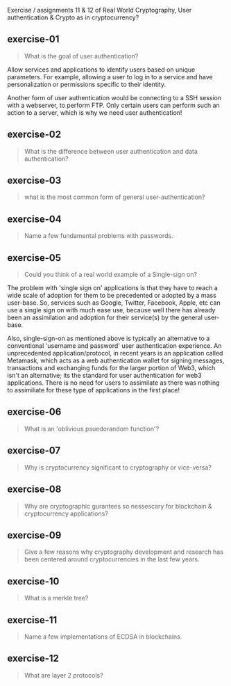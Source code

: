 Exercise / assignments 11 & 12 of Real World Cryptography, User authentication & Crypto as in cryptocurrency?


## exercise-01

> What is the goal of user authentication?

Allow services and applications to identify users based on unique parameters. For example, allowing a user to log in to a service and have personalization or permissions specific to their identity.

Another form of user authentication would be connecting to a SSH session with a webserver, to perform FTP. Only certain users can perform such an action to a server, which is why we need user authentication!

## exercise-02

> What is the difference between user authentication and data authentication?

## exercise-03

> what is the most common form of general user-authentication?

## exercise-04

> Name a few fundamental problems with passwords.


## exercise-05

> Could you think of a real world example of a Single-sign on?

The problem with 'single sign on' applications is that they have to reach a wide scale of adoption for them to be precedented or adopted by a mass user-base. So, services such as Google, Twitter, Facebook, Apple, etc can use a single sign on with much ease use, because well there has already been an assimilation and adoption for their service(s) by the general user-base.

Also, single-sign-on as mentioned above is typically an alternative to a conventional 'username and password' user authentication experience. An unprecedented application/protocol, in recent years is an application called Metamask, which acts as a web authentication wallet for signing messages, transactions and exchanging funds for the larger portion of Web3, which isn't an alternative; its the standard for user authentication for web3 applications. There is no need for users to assimilate as there was nothing to assimiliate for these type of applications in the first place!


## exercise-06

> What is an 'oblivious psuedorandom function'?

## exercise-07

> Why is cryptocurrency significant to cryptography or vice-versa?


## exercise-08

> Why are cryptographic gurantees so nessescary for blockchain & cryptocurrency applications?


## exercise-09

> Give a few reasons why cryptography development and research has been centered around cryptocurrencies in the last few years.

## exercise-10

> What is a merkle tree?


## exercise-11 

> Name a few implementations of ECDSA in blockchains.


## exercise-12

> What are layer 2 protocols?
